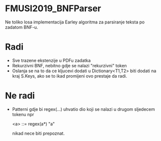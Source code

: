 # FMUSI2019_BNFParser
Ne toliko losa implementacija Earley algoritma za parsiranje teksta po zadatom BNF-u.

# Radi
* Sve trazene ekstenzije u PDFu zadatka
* Rekurzivni BNF, nebitno gdje se nalazi "rekurzivni" token
* Oslanja se na to da ce kljucevi dodati u Dictionary<T1,T2> biti dodati na kraj S.Keys, ako se to ikad promijeni ovo prestaje da radi.

# Ne radi
* Patterni gdje bi regex(...) uhvatio dio koji se nalazi u drugom sljedecem tokenu npr

  \<a\> ::= regex(a*) "a"
  
  nikad nece biti prepoznat.
